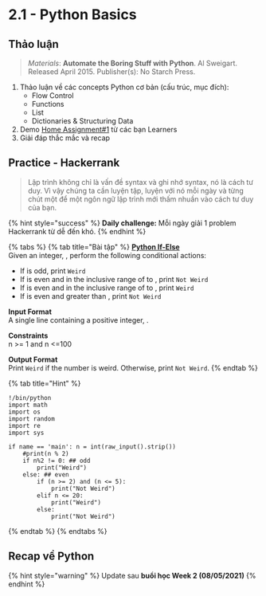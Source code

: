 # 2.1 - Python Basics

## Thảo luận 

> _Materials_: **Automate the Boring Stuff with Python**. Al Sweigart. Released April 2015. Publisher\(s\): No Starch Press.

1. Thảo luận về các concepts Python cơ bản \(cấu trúc, mục đích\):
   * Flow Control
   * Functions
   * List
   * Dictionaries & Structuring Data
2. Demo [Home Assignment\#1](../1-data-strategy-and-metrics/1.4-home-assignment.md) từ các bạn Learners
3. Giải đáp thắc mắc và recap

## Practice - Hackerrank 

> Lập trình không chỉ là vấn đề syntax và ghi nhớ syntax, nó là cách tư duy. Vì vậy chúng ta cần luyện tập, luyện với nó mỗi ngày và từng chút một để một ngôn ngữ lập trình mới thấm nhuần vào cách tư duy của bạn.

{% hint style="success" %}
**Daily challenge:** Mỗi ngày giải 1 problem Hackerrank từ dễ đến khó.
{% endhint %}

{% tabs %}
{% tab title="Bài tập" %}
[**Python If-Else**](https://www.hackerrank.com/challenges/py-if-else/problem)  
Given an integer, , perform the following conditional actions:

* If  is odd, print `Weird`
* If  is even and in the inclusive range of  to , print `Not Weird`
* If  is even and in the inclusive range of  to , print `Weird`
* If  is even and greater than , print `Not Weird`

**Input Format**  
A single line containing a positive integer, .

**Constraints**  
n &gt;= 1 and n &lt;=100

**Output Format**  
Print `Weird` if the number is weird. Otherwise, print `Not Weird`.
{% endtab %}

{% tab title="Hint" %}


```text
!/bin/python
import math 
import os 
import random 
import re 
import sys

if name == 'main': n = int(raw_input().strip())
    #print(n % 2)
    if n%2 != 0: ## odd
        print("Weird")
    else: ## even
        if (n >= 2) and (n <= 5):
            print("Not Weird")
        elif n <= 20:
            print("Weird")
        else:
            print("Not Weird")
```
{% endtab %}
{% endtabs %}

## Recap về Python  

{% hint style="warning" %}
Update sau **buổi học Week 2 \(08/05/2021\)**
{% endhint %}

